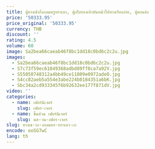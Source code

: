 ```yaml
---
title: ตู้ทางเข้ากึ่งกลมหรูหราเบา, ตู้เก็บรองเท้าหันหน้าไปทางเรียบง่าย, ตู้ตกแต่ง
price: '50333.95'
price_original: '50333.95'
currency: THB
discount: ''
rating: 4.5
volume: 60
image: Sa2bea66caeab46f8bc1dd18c0bd6c2c2u.jpg
images:
  - Sa2bea66caeab46f8bc1dd18c0bd6c2c2u.jpg
  - S7c73f59ec61849368adbd89ff8ca7a92V.jpg
  - S55050748312a4bb49ce11809e0972adeO.jpg
  - S4cc82aeb5a554e3abe224b0184351a6bK.jpg
  - Sbc34a2cd933345f6b92632ee177f871dV.jpg
video: ''
categories:
  - name: เฟอร์นิเจอร์
    slug: เฟอร-เจอร
  - name: ชิ้นส่วน เฟอร์นิเจอร์
    slug: นส-วน-เฟอร-เจอร
slug: ทางเข-าก-งกลมหร-หราเบา-เก
encode: ooSG7wC
lang: th
---
```

  